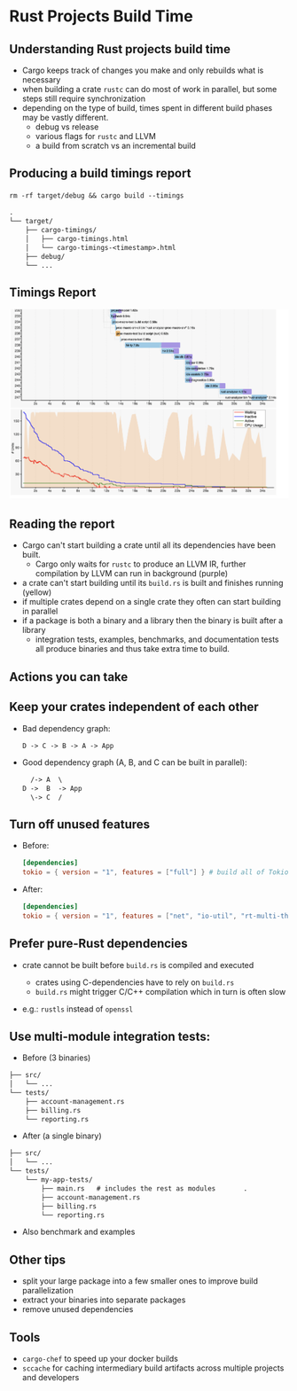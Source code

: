 # Rust Projects Build Time

## Understanding Rust projects build time

* Cargo keeps track of changes you make and only rebuilds what is necessary
* when building a crate `rustc` can do most of work in parallel, but some steps still require synchronization
* depending on the type of build, times spent in different build phases may be vastly different.
    * debug vs release
    * various flags for `rustc` and LLVM
    * a build from scratch vs an incremental build

## Producing a build timings report

`rm -rf target/debug && cargo build --timings`

```text
.
└── target/
    ├── cargo-timings/
    │   ├── cargo-timings.html
    │   └── cargo-timings-<timestamp>.html
    ├── debug/
    └── ...
```

## Timings Report

![Cargo Build Report for Rust Analyzer](./images/rust-analyzer-cargo-build-timings.png)

## Reading the report

* Cargo can't start building a crate until all its dependencies have been built.
    * Cargo only waits for `rustc` to produce an LLVM IR, further compilation by LLVM can run in background (purple)
* a crate can't start building until its `build.rs` is built and finishes running (yellow)
* if multiple crates depend on a single crate they often can start building in parallel
* if a package is both a binary and a library then the binary is built after a library
    * integration tests, examples, benchmarks, and documentation tests all produce binaries and thus take extra time to build.

## Actions you can take

## Keep your crates independent of each other

* Bad dependency graph:
    ```text
    D -> C -> B -> A -> App
    ```
* Good dependency graph (A, B, and C can be built in parallel):
    ```text
      /-> A  \
    D ->  B  -> App
      \-> C  /
    ```

## Turn off unused features

* Before:
    ```toml
    [dependencies]
    tokio = { version = "1", features = ["full"] } # build all of Tokio                .
    ```
* After:
    ```toml
    [dependencies]
    tokio = { version = "1", features = ["net", "io-util", "rt-multi-thread"] }
    ```

## Prefer pure-Rust dependencies

* crate cannot be built before `build.rs` is compiled and executed
    * crates using C-dependencies have to rely on `build.rs`
    * `build.rs` might trigger C/C++ compilation which in turn is often slow

* e.g.: `rustls` instead of `openssl`

## Use multi-module integration tests:

* Before (3 binaries)
```text
├── src/
│   └── ...
└── tests/
    ├── account-management.rs
    ├── billing.rs
    └── reporting.rs
```
* After (a single binary)
```text
├── src/
│   └── ...
└── tests/
    └── my-app-tests/
        ├── main.rs   # includes the rest as modules       .
        ├── account-management.rs
        ├── billing.rs
        └── reporting.rs
```
* Also benchmark and examples

## Other tips

* split your large package into a few smaller ones to improve build parallelization
* extract your binaries into separate packages
* remove unused dependencies

## Tools

* `cargo-chef` to speed up your docker builds
* `sccache` for caching intermediary build artifacts across multiple projects and developers
